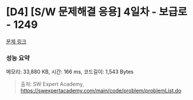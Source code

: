 # [D4] [S/W 문제해결 응용] 4일차 - 보급로 - 1249 

[문제 링크](https://swexpertacademy.com/main/code/problem/problemDetail.do?contestProbId=AV15QRX6APsCFAYD) 

### 성능 요약

메모리: 33,880 KB, 시간: 166 ms, 코드길이: 1,543 Bytes



> 출처: SW Expert Academy, https://swexpertacademy.com/main/code/problem/problemList.do
